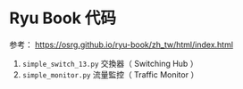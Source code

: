 # Ryu Book 代码

参考： https://osrg.github.io/ryu-book/zh_tw/html/index.html


1. `simple_switch_13.py` 交換器（ Switching Hub ）
2. `simple_monitor.py` 流量監控（ Traffic Monitor ）

